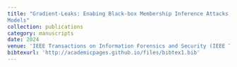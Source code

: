 ```yaml
---
title: "Gradient-Leaks: Enabing Black-box Membership Inference Attacks against Machine Learning
Models"
collection: publications
category: manuscripts
date: 2024
venue: 'IEEE Transactions on Information Forensics and Security (IEEE T-IFS).'
bibtexurl: 'http://academicpages.github.io/files/bibtex1.bib'
---
```

